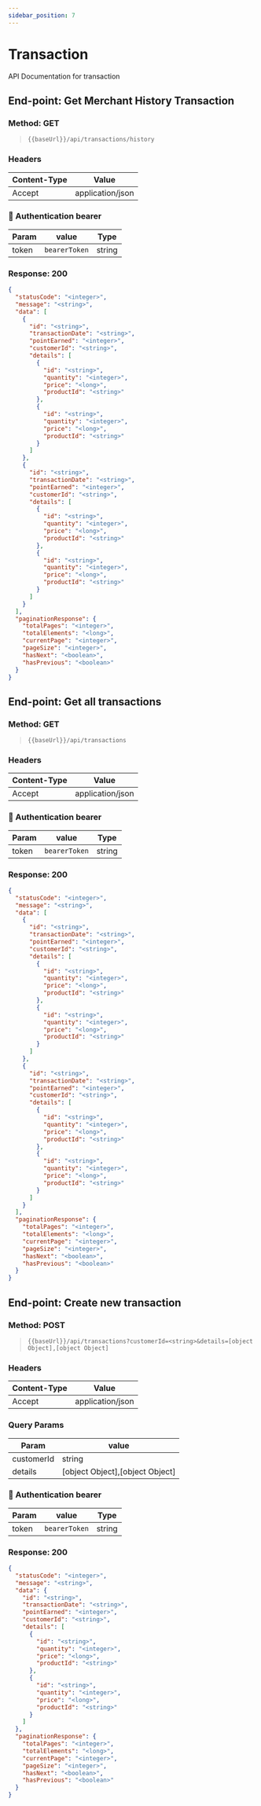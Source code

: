 ```yaml
---
sidebar_position: 7
---
```


# Transaction

API Documentation for transaction

## End-point: Get Merchant History Transaction
### Method: GET
>```
>{{baseUrl}}/api/transactions/history
>```
### Headers

|Content-Type|Value|
|---|---|
|Accept|application/json|


### 🔑 Authentication bearer

|Param|value|Type|
|---|---|---|
|token|`bearerToken`|string|


### Response: 200
```json
{
  "statusCode": "<integer>",
  "message": "<string>",
  "data": [
    {
      "id": "<string>",
      "transactionDate": "<string>",
      "pointEarned": "<integer>",
      "customerId": "<string>",
      "details": [
        {
          "id": "<string>",
          "quantity": "<integer>",
          "price": "<long>",
          "productId": "<string>"
        },
        {
          "id": "<string>",
          "quantity": "<integer>",
          "price": "<long>",
          "productId": "<string>"
        }
      ]
    },
    {
      "id": "<string>",
      "transactionDate": "<string>",
      "pointEarned": "<integer>",
      "customerId": "<string>",
      "details": [
        {
          "id": "<string>",
          "quantity": "<integer>",
          "price": "<long>",
          "productId": "<string>"
        },
        {
          "id": "<string>",
          "quantity": "<integer>",
          "price": "<long>",
          "productId": "<string>"
        }
      ]
    }
  ],
  "paginationResponse": {
    "totalPages": "<integer>",
    "totalElements": "<long>",
    "currentPage": "<integer>",
    "pageSize": "<integer>",
    "hasNext": "<boolean>",
    "hasPrevious": "<boolean>"
  }
}
```

## End-point: Get all transactions
### Method: GET
>```
>{{baseUrl}}/api/transactions
>```
### Headers

|Content-Type|Value|
|---|---|
|Accept|application/json|


### 🔑 Authentication bearer

|Param|value|Type|
|---|---|---|
|token|`bearerToken`|string|


### Response: 200
```json
{
  "statusCode": "<integer>",
  "message": "<string>",
  "data": [
    {
      "id": "<string>",
      "transactionDate": "<string>",
      "pointEarned": "<integer>",
      "customerId": "<string>",
      "details": [
        {
          "id": "<string>",
          "quantity": "<integer>",
          "price": "<long>",
          "productId": "<string>"
        },
        {
          "id": "<string>",
          "quantity": "<integer>",
          "price": "<long>",
          "productId": "<string>"
        }
      ]
    },
    {
      "id": "<string>",
      "transactionDate": "<string>",
      "pointEarned": "<integer>",
      "customerId": "<string>",
      "details": [
        {
          "id": "<string>",
          "quantity": "<integer>",
          "price": "<long>",
          "productId": "<string>"
        },
        {
          "id": "<string>",
          "quantity": "<integer>",
          "price": "<long>",
          "productId": "<string>"
        }
      ]
    }
  ],
  "paginationResponse": {
    "totalPages": "<integer>",
    "totalElements": "<long>",
    "currentPage": "<integer>",
    "pageSize": "<integer>",
    "hasNext": "<boolean>",
    "hasPrevious": "<boolean>"
  }
}
```

## End-point: Create new transaction
### Method: POST
>```
>{{baseUrl}}/api/transactions?customerId=<string>&details=[object Object],[object Object]
>```
### Headers

|Content-Type|Value|
|---|---|
|Accept|application/json|


### Query Params

|Param|value|
|---|---|
|customerId|string|
|details|[object Object],[object Object]|


### 🔑 Authentication bearer

|Param|value|Type|
|---|---|---|
|token|`bearerToken`|string|


### Response: 200
```json
{
  "statusCode": "<integer>",
  "message": "<string>",
  "data": {
    "id": "<string>",
    "transactionDate": "<string>",
    "pointEarned": "<integer>",
    "customerId": "<string>",
    "details": [
      {
        "id": "<string>",
        "quantity": "<integer>",
        "price": "<long>",
        "productId": "<string>"
      },
      {
        "id": "<string>",
        "quantity": "<integer>",
        "price": "<long>",
        "productId": "<string>"
      }
    ]
  },
  "paginationResponse": {
    "totalPages": "<integer>",
    "totalElements": "<long>",
    "currentPage": "<integer>",
    "pageSize": "<integer>",
    "hasNext": "<boolean>",
    "hasPrevious": "<boolean>"
  }
}
```
